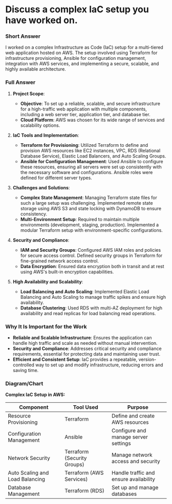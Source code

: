 # Discuss a complex IaC setup you have worked on.

### Short Answer
I worked on a complex Infrastructure as Code (IaC) setup for a multi-tiered web application hosted on AWS. The setup involved using Terraform for infrastructure provisioning, Ansible for configuration management, integration with AWS services, and implementing a secure, scalable, and highly available architecture.

### Full Answer
1. **Project Scope**:
    - **Objective**: To set up a reliable, scalable, and secure infrastructure for a high-traffic web application with multiple components, including a web server tier, application tier, and database tier.
    - **Cloud Platform**: AWS was chosen for its wide range of services and scalability options.

2. **IaC Tools and Implementation**:
    - **Terraform for Provisioning**: Utilized Terraform to define and provision AWS resources like EC2 instances, VPC, RDS (Relational Database Service), Elastic Load Balancers, and Auto Scaling Groups.
    - **Ansible for Configuration Management**: Used Ansible to configure these resources, ensuring all servers were set up consistently with the necessary software and configurations. Ansible roles were defined for different server types.

3. **Challenges and Solutions**:
    - **Complex State Management**: Managing Terraform state files for such a large setup was challenging. Implemented remote state storage using AWS S3 and state locking with DynamoDB to ensure consistency.
    - **Multi-Environment Setup**: Required to maintain multiple environments (development, staging, production). Implemented a modular Terraform setup with environment-specific configurations.

4. **Security and Compliance**:
    - **IAM and Security Groups**: Configured AWS IAM roles and policies for secure access control. Defined security groups in Terraform for fine-grained network access control.
    - **Data Encryption**: Ensured data encryption both in transit and at rest using AWS's built-in encryption capabilities.

5. **High Availability and Scalability**:
    - **Load Balancing and Auto Scaling**: Implemented Elastic Load Balancing and Auto Scaling to manage traffic spikes and ensure high availability.
    - **Database Clustering**: Used RDS with multi-AZ deployment for high availability and read replicas for load balancing read operations.

### Why It Is Important for the Work
- **Reliable and Scalable Infrastructure**: Ensures the application can handle high traffic and scale as needed without manual intervention.
- **Security and Compliance**: Addresses critical security and compliance requirements, essential for protecting data and maintaining user trust.
- **Efficient and Consistent Setup**: IaC provides a repeatable, version-controlled way to set up and modify infrastructure, reducing errors and saving time.

### Diagram/Chart
**Complex IaC Setup in AWS:**

| Component              | Tool Used       | Purpose                                   |
|------------------------|-----------------|-------------------------------------------|
| Resource Provisioning  | Terraform       | Define and create AWS resources           |
| Configuration Management | Ansible        | Configure and manage server settings      |
| Network Security       | Terraform (Security Groups) | Manage network access and security     |
| Auto Scaling and Load Balancing | Terraform (AWS Services) | Handle traffic and ensure availability |
| Database Management    | Terraform (RDS) | Set up and manage databases               |